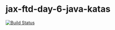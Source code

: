 jax-ftd-day-6-java-katas
===

[![Build Status](https://travis-ci.org/Lexsonn/jax-ftd-day-6-java-kata.svg?branch=Lexsonn)](https://travis-ci.org/Lexsonn/jax-ftd-day-6-java-kata)
